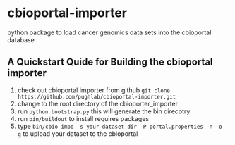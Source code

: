 # cbioportal-importer
python package to load cancer genomics data sets into the cbioportal database. 
## A Quickstart Quide for Building the cbioportal importer
1. check out cbioportal importer from github
```git clone https://github.com/pughlab/cbioportal-importer.git```
2. change to the root directory of the cbioporter_importer
3. run ```python bootstrap.py``` this will generate the bin direcotry
4. run ```bin/buildout``` to install requires packages
5. type ```bin/cbio-impo -s your-dataset-dir -P portal.properties -n -o -g``` to upload your dataset 
to the cbioportal
